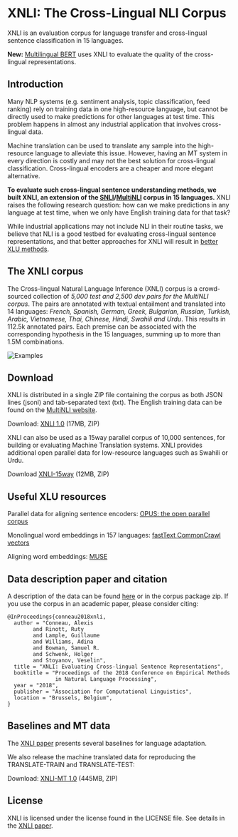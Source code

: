 # XNLI: The Cross-Lingual NLI Corpus
XNLI is an evaluation corpus for language transfer and cross-lingual sentence classification in 15 languages.

**New:** [Multilingual BERT](https://github.com/google-research/bert/blob/master/multilingual.md#models) uses XNLI to evaluate the quality of the cross-lingual representations.

## Introduction
Many NLP systems (e.g. sentiment analysis, topic classification, feed ranking) rely on training data in one high-resource language, but cannot be directly used to make predictions for other languages at test time.
This problem happens in almost any industrial application that involves cross-lingual data.

Machine translation can be used to translate any sample into the high-resource language to alleviate this issue.
However, having an MT system in every direction is costly and may not the best solution for cross-lingual classification.
Cross-lingual encoders are a cheaper and more elegant alternative.

**To evaluate such cross-lingual sentence understanding methods, we built XNLI, an extension of the
[SNLI](https://nlp.stanford.edu/projects/snli/)/[MultiNLI](https://www.nyu.edu/projects/bowman/multinli/) corpus in 15 languages.**
XNLI raises the following research question: how can we make predictions in any language at test time, when we only have English training data for that task?

While industrial applications may not include NLI in their routine tasks, we believe that NLI is a good testbed for evaluating cross-lingual
sentence representations, and that better approaches for XNLI will result in [better XLU methods](https://github.com/google-research/bert/blob/master/multilingual.md#results).

## The XNLI corpus
The Cross-lingual Natural Language Inference (XNLI) corpus is a crowd-sourced collection of *5,000 test and 2,500 dev pairs for the MultiNLI corpus*.
The pairs are annotated with textual entailment and translated into 14 languages: *French, Spanish, German, Greek, Bulgarian,
Russian, Turkish, Arabic, Vietnamese, Thai, Chinese, Hindi, Swahili and Urdu*. This results in 112.5k annotated pairs.
Each premise can be associated with the corresponding hypothesis in the 15 languages, summing up to more than 1.5M combinations.

![Examples](https://s3.amazonaws.com/xnli/examples.png)

## Download
XNLI is distributed in a single ZIP file containing the corpus as both JSON lines (jsonl) and tab-separated text (txt). The English training data can be found on the [MultiNLI website](https://www.nyu.edu/projects/bowman/multinli/).

Download: [XNLI 1.0](https://s3.amazonaws.com/xnli/XNLI-1.0.zip) (17MB, ZIP)

XNLI can also be used as a 15way parallel corpus of 10,000 sentences, for building or evaluating Machine Translation systems. XNLI provides additional open parallel data for low-resource languages such as Swahili or Urdu.

Download [XNLI-15way](https://s3.amazonaws.com/xnli/XNLI-15way.zip) (12MB, ZIP)

## Useful XLU resources
Parallel data for aligning sentence encoders: [OPUS: the open parallel corpus](http://opus.nlpl.eu/)

Monolingual word embeddings in 157 languages: [fastText CommonCrawl vectors](https://github.com/facebookresearch/fastText/blob/master/docs/crawl-vectors.md)

Aligning word embeddings: [MUSE](https://github.com/facebookresearch/MUSE)


## Data description paper and citation

A description of the data can be found [here](https://arxiv.org/abs/1809.05053) or in the corpus package zip. If you use the corpus in an academic paper, please consider citing:

```
@InProceedings{conneau2018xnli,
  author = "Conneau, Alexis
        and Rinott, Ruty
        and Lample, Guillaume
        and Williams, Adina
        and Bowman, Samuel R.
        and Schwenk, Holger
        and Stoyanov, Veselin",
  title = "XNLI: Evaluating Cross-lingual Sentence Representations",
  booktitle = "Proceedings of the 2018 Conference on Empirical Methods
               in Natural Language Processing",
  year = "2018",
  publisher = "Association for Computational Linguistics",
  location = "Brussels, Belgium",
}
```

## Baselines and MT data
The [XNLI paper](https://arxiv.org/abs/1809.05053) presents several baselines for language adaptation.

We also release the machine translated data for reproducing the TRANSLATE-TRAIN and TRANSLATE-TEST:

Download: [XNLI-MT 1.0](https://s3.amazonaws.com/xnli/XNLI-MT-1.0.zip) (445MB, ZIP)

## License
XNLI is licensed under the license found in the LICENSE file. See details in the [XNLI paper](https://arxiv.org/abs/1809.05053).
